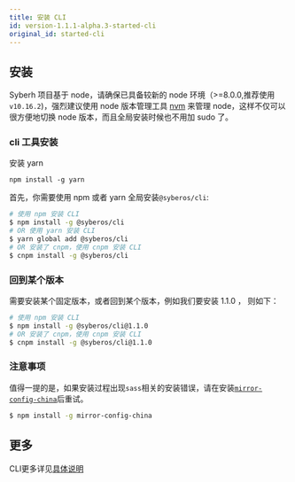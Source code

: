 ```yaml
---
title: 安装 CLI
id: version-1.1.1-alpha.3-started-cli
original_id: started-cli
---
```


## 安装

Syberh 项目基于 node，请确保已具备较新的 node 环境（>=8.0.0,推荐使用`v10.16.2`)，强烈建议使用 node 版本管理工具 [nvm](https://github.com/creationix/nvm) 来管理 node，这样不仅可以很方便地切换 node 版本，而且全局安装时候也不用加 sudo 了。

### cli 工具安装

安装 yarn

```shell
npm install -g yarn
```

首先，你需要使用 npm 或者 yarn 全局安装`@syberos/cli`:


```bash
# 使用 npm 安装 CLI
$ npm install -g @syberos/cli
# OR 使用 yarn 安装 CLI
$ yarn global add @syberos/cli
# OR 安装了 cnpm，使用 cnpm 安装 CLI
$ cnpm install -g @syberos/cli
```

### 回到某个版本
需要安装某个固定版本，或者回到某个版本，例如我们要安装 1.1.0 ， 则如下：
```bash
# 使用 npm 安装 CLI
$ npm install -g @syberos/cli@1.1.0
# OR 安装了 cnpm，使用 cnpm 安装 CLI
$ cnpm install -g @syberos/cli@1.1.0
```
### 注意事项

值得一提的是，如果安装过程出现`sass`相关的安装错误，请在安装[`mirror-config-china`](https://www.npmjs.com/package/mirror-config-china)后重试。

```bash
$ npm install -g mirror-config-china
```


## 更多

CLI更多详见[具体说明](./cli-readme.html)
